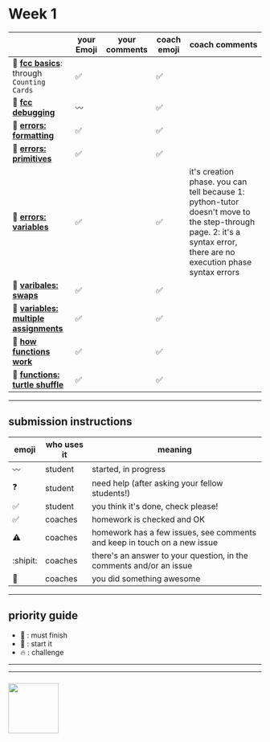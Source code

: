 # Week 1

|  | your Emoji | your comments | coach emoji | coach comments |
| --- | --- | --- | --- | --- |
| :seedling: __[fcc basics](./fcc-basic-js-pt-1.md)__: through ```Counting Cards``` |:white_check_mark: | | :white_check_mark: | |
| :dash: __[fcc debugging](./fcc-debugging.md)__ | :wavy_dash:| | :white_check_mark: | |
| :seedling: __[errors: formatting](./jl-errors-formatting.md)__ |:white_check_mark: | | :white_check_mark: | |
| :seedling: __[errors: primitives](./jl-errors-primitive-types.md)__ | :white_check_mark:| | :white_check_mark: | |
| :seedling: __[errors: variables](./jl-errors-variables.md)__ | :white_check_mark:| | :white_check_mark: |  it's creation phase. you can tell because 1: python-tutor doesn't move to the step-through page. 2: it's a syntax error, there are no execution phase syntax errors |
| :seedling: __[varibales: swaps](./jl-variables-swaps.md)__ |:white_check_mark: | | :white_check_mark: | |
| :dash: __[variables: multiple assignments](./jl-variables-multiple.md)__ |:white_check_mark: | | :white_check_mark: | |
| :seedling: __[how functions work](./jl-functions.md)__ | :white_check_mark:| | :white_check_mark: | |
| :dash: __[functions: turtle shuffle](./jl-turtle-shuffle.md)__ |:white_check_mark: | | :white_check_mark: | |

---


## submission instructions

| emoji | who uses it | meaning |
| --- | --- | --- |
|  :wavy_dash: | student | started, in progress  | 
| :question: | student | need help (after asking your fellow students!) | 
| :white_check_mark: | student | you think it's done, check please! | 
| :white_check_mark: | coaches | homework is checked and OK |
| :warning: | coaches | homework has a few issues, see comments and keep in touch on a new issue |
| :shipit: | coaches | there's an answer to your question, in the comments and/or an issue  | 
| :star2: | coaches | you did something awesome |

---

## priority guide

* :seedling: : must finish
* :dash: : start it
* :fire: : challenge

___
___
### <a href="https://hackyourfuture.be" target="_blank"><img src="https://pbs.twimg.com/profile_images/984474625009741824/Bs_qKx6-_400x400.jpg" width="100" height="100"></img></a>

